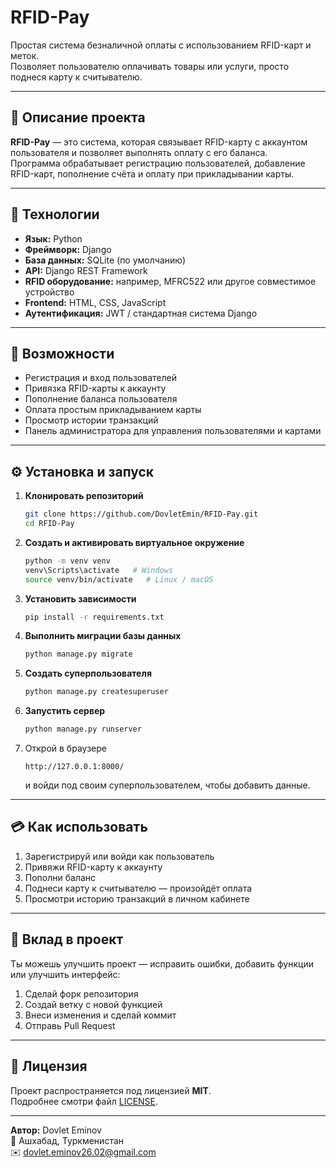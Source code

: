 # RFID-Pay

Простая система безналичной оплаты с использованием RFID-карт и меток.  
Позволяет пользователю оплачивать товары или услуги, просто поднеся карту к считывателю.

---

## 📘 Описание проекта

**RFID-Pay** — это система, которая связывает RFID-карту с аккаунтом пользователя и позволяет выполнять оплату с его баланса.  
Программа обрабатывает регистрацию пользователей, добавление RFID-карт, пополнение счёта и оплату при прикладывании карты.

---

## 🧰 Технологии

- **Язык:** Python  
- **Фреймворк:** Django  
- **База данных:** SQLite (по умолчанию)  
- **API:** Django REST Framework  
- **RFID оборудование:** например, MFRC522 или другое совместимое устройство  
- **Frontend:** HTML, CSS, JavaScript  
- **Аутентификация:** JWT / стандартная система Django  

---

## 🚀 Возможности

- Регистрация и вход пользователей  
- Привязка RFID-карты к аккаунту  
- Пополнение баланса пользователя  
- Оплата простым прикладыванием карты  
- Просмотр истории транзакций  
- Панель администратора для управления пользователями и картами  

---

## ⚙️ Установка и запуск

1. **Клонировать репозиторий**
   ```bash
   git clone https://github.com/DovletEmin/RFID-Pay.git
   cd RFID-Pay
   ```

2. **Создать и активировать виртуальное окружение**
   ```bash
   python -m venv venv
   venv\Scripts\activate   # Windows
   source venv/bin/activate   # Linux / macOS
   ```

3. **Установить зависимости**
   ```bash
   pip install -r requirements.txt
   ```

4. **Выполнить миграции базы данных**
   ```bash
   python manage.py migrate
   ```

5. **Создать суперпользователя**
   ```bash
   python manage.py createsuperuser
   ```

6. **Запустить сервер**
   ```bash
   python manage.py runserver
   ```

7. Открой в браузере  
   ```
   http://127.0.0.1:8000/
   ```

   и войди под своим суперпользователем, чтобы добавить данные.

---

## 💳 Как использовать

1. Зарегистрируй или войди как пользователь  
2. Привяжи RFID-карту к аккаунту  
3. Пополни баланс  
4. Поднеси карту к считывателю — произойдёт оплата  
5. Просмотри историю транзакций в личном кабинете  

---

## 🤝 Вклад в проект

Ты можешь улучшить проект — исправить ошибки, добавить функции или улучшить интерфейс:

1. Сделай форк репозитория  
2. Создай ветку с новой функцией  
3. Внеси изменения и сделай коммит  
4. Отправь Pull Request  

---

## 📄 Лицензия

Проект распространяется под лицензией **MIT**.  
Подробнее смотри файл [LICENSE](LICENSE).

---

**Автор:** Dovlet Eminov  
📍 Ашхабад, Туркменистан  
✉️ dovlet.eminov26.02@gmail.com
